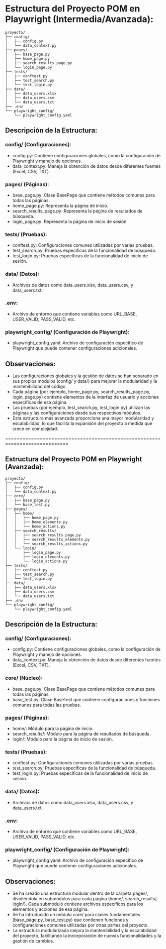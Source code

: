 # Estructura del Proyecto POM en Playwright (Intermedia/Avanzada):
```
proyecto/
├── config/
│   ├── config.py
│   └── data_context.py
├── pages/
│   ├── base_page.py
│   ├── home_page.py
│   ├── search_results_page.py
│   └── login_page.py
├── tests/
│   ├── conftest.py
│   ├── test_search.py
│   └── test_login.py
├── data/
│   ├── data_users.xlsx
│   ├── data_users.csv
│   └── data_users.txt
├── .env
└── playwright_config/
    └── playwright_config.yaml
```
## Descripción de la Estructura:
### config/ (Configuraciones):
- config.py: Contiene configuraciones globales, como la configuración de Playwright y manejo de opciones.
- data_context.py: Maneja la obtención de datos desde diferentes fuentes (Excel, CSV, TXT).

### pages/ (Páginas):
- base_page.py: Clase BasePage que contiene métodos comunes para todas las páginas.
- home_page.py: Representa la página de inicio.
- search_results_page.py: Representa la página de resultados de búsqueda.
- login_page.py: Representa la página de inicio de sesión.

### tests/ (Pruebas):
- conftest.py: Configuraciones comunes utilizadas por varias pruebas.
- test_search.py: Pruebas específicas de la funcionalidad de búsqueda.
- test_login.py: Pruebas específicas de la funcionalidad de inicio de sesión.

### data/ (Datos):
- Archivos de datos como data_users.xlsx, data_users.csv, y data_users.txt.

### .env:
- Archivo de entorno que contiene variables como URL_BASE, USER_VALID, PASS_VALID, etc.

### playwright_config/ (Configuración de Playwright):
- playwright_config.yaml: Archivo de configuración específico de Playwright que puede contener configuraciones adicionales.

## Observaciones:
- Las configuraciones globales y la gestión de datos se han separado en sus propios módulos (config/ y data/) para mejorar la modularidad y la mantenibilidad del código.
- Cada página (por ejemplo, home_page.py, search_results_page.py, login_page.py) contiene elementos de la interfaz de usuario y acciones específicas de esa página.
- Las pruebas (por ejemplo, test_search.py, test_login.py) utilizan las páginas y las configuraciones desde sus respectivos módulos.
- Esta estructura más avanzada proporciona una mayor modularidad y escalabilidad, lo que facilita la expansión del proyecto a medida que crece en complejidad.


============================================================================

## Estructura del Proyecto POM en Playwright (Avanzada):
```
proyecto/
├── config/
│   ├── config.py
│   └── data_context.py
├── core/
│   ├── base_page.py
│   └── base_test.py
├── pages/
│   ├── home/
│   │   ├── home_page.py
│   │   ├── home_elements.py
│   │   └── home_actions.py
│   ├── search_results/
│   │   ├── search_results_page.py
│   │   ├── search_results_elements.py
│   │   └── search_results_actions.py
│   └── login/
│       ├── login_page.py
│       ├── login_elements.py
│       └── login_actions.py
├── tests/
│   ├── conftest.py
│   ├── test_search.py
│   └── test_login.py
├── data/
│   ├── data_users.xlsx
│   ├── data_users.csv
│   └── data_users.txt
├── .env
└── playwright_config/
    └── playwright_config.yaml
```

## Descripción de la Estructura:
### config/ (Configuraciones):
- config.py: Contiene configuraciones globales, como la configuración de Playwright y manejo de opciones.
- data_context.py: Maneja la obtención de datos desde diferentes fuentes (Excel, CSV, TXT).

### core/ (Núcleo):
- base_page.py: Clase BasePage que contiene métodos comunes para todas las páginas.
- base_test.py: Clase BaseTest que contiene configuraciones y funciones comunes para todas las pruebas.

### pages/ (Páginas):
- home/: Módulo para la página de inicio.
- search_results/: Módulo para la página de resultados de búsqueda.
- login/: Módulo para la página de inicio de sesión.

### tests/ (Pruebas):
- conftest.py: Configuraciones comunes utilizadas por varias pruebas.
- test_search.py: Pruebas específicas de la funcionalidad de búsqueda.
- test_login.py: Pruebas específicas de la funcionalidad de inicio de sesión.

### data/ (Datos):
- Archivos de datos como data_users.xlsx, data_users.csv, y data_users.txt.

### .env:
- Archivo de entorno que contiene variables como URL_BASE, USER_VALID, PASS_VALID, etc.

###  playwright_config/ (Configuración de Playwright):
- playwright_config.yaml: Archivo de configuración específico de Playwright que puede contener configuraciones adicionales.

## Observaciones:
- Se ha creado una estructura modular dentro de la carpeta pages/, dividiéndola en submódulos para cada página (home/, search_results/, login/). Cada submódulo contiene archivos específicos para los elementos y acciones de esa página.
- Se ha introducido un módulo core/ para clases fundamentales (base_page.py, base_test.py) que contienen funciones y configuraciones comunes utilizadas por otras partes del proyecto.
- La estructura modularizada mejora la mantenibilidad y la escalabilidad del proyecto, facilitando la incorporación de nuevas funcionalidades y la gestión de cambios.